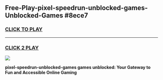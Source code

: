 
## Free-Play-pixel-speedrun-unblocked-games-Unblocked-Games #8ece7
<h3>
<a href="https://news.freeplayer.one?title=pixel-speedrun-unblocked-games&ref=8M">CLICK TO PLAY</a></h3>
<hr>

<h3>
<a href="https://news.freeplayer.one?title=pixel-speedrun-unblocked-games&ref=8M">CLICK 2 PLAY</a>
  
</h3>

<a href="https://news.freeplayer.one?title=pixel-speedrun-unblocked-games&ref=8M"><img src="https://clearcache.store/games.png"></a>


**pixel-speedrun-unblocked-games games unblocked: Your Gateway to Fun and Accessible Online Gaming**
